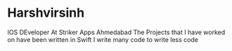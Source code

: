 # Harshvirsinh
IOS DEveloper At Striker Apps Ahmedabad
The Projects that I have worked on have been written in Swift
I write many code to write less code
